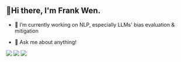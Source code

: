 ## 👋Hi there, I'm Frank Wen.

<!--
**wen112358/wen112358** is a ✨ _special_ ✨ repository because its `README.md` (this file) appears on your GitHub profile.

Here are some ideas to get you started:
-->
- 🔭 I’m currently working on NLP, especially LLMs' bias evaluation & mitigation
<!--
- 🌱 I’m currently learning ...
- 👯 I’m looking to collaborate on ...
- 🤔 I’m looking for help with ...
-->
- 💬 Ask me about anything!
<!--
- 📫 How to reach me: ...
- 😄 Pronouns: ...
- ⚡ Fun fact: ...
-->
![](http://github-profile-summary-cards.vercel.app/api/cards/profile-details?username=wen112358&theme=github_dark)
![](http://github-profile-summary-cards.vercel.app/api/cards/stats?username=wen112358&theme=github_dark)
![](http://github-profile-summary-cards.vercel.app/api/cards/productive-time?username=wen112358&theme=github_dark&utcOffset=8)
<!--
![](http://github-profile-summary-cards.vercel.app/api/cards/repos-per-language?username=wen112358&theme=github_dark)
![](http://github-profile-summary-cards.vercel.app/api/cards/most-commit-language?username=wen112358&theme=github_dark)
-->
